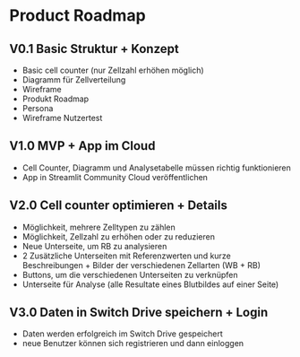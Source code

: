 # Product Roadmap

## V0.1 Basic Struktur + Konzept
-	Basic cell counter (nur Zellzahl erhöhen möglich)
-	Diagramm für Zellverteilung
-	Wireframe
-	Produkt Roadmap
-	Persona
-	Wireframe Nutzertest

## V1.0 MVP + App im Cloud
-	Cell Counter, Diagramm und Analysetabelle müssen richtig funktionieren 
-	App in Streamlit Community Cloud veröffentlichen 

## V2.0 Cell counter optimieren + Details
-	Möglichkeit, mehrere Zelltypen zu zählen
-	Möglichkeit, Zellzahl zu erhöhen oder zu reduzieren 
-	Neue Unterseite, um RB zu analysieren 
-	2 Zusätzliche Unterseiten mit Referenzwerten und kurze Beschreibungen + Bilder der verschiedenen Zellarten (WB + RB)
-	Buttons, um die verschiedenen Unterseiten zu verknüpfen 
-	Unterseite für Analyse (alle Resultate eines Blutbildes auf einer Seite)

## V3.0 Daten in Switch Drive speichern + Login
-	Daten werden erfolgreich im Switch Drive gespeichert
-	neue Benutzer können sich registrieren und dann einloggen
